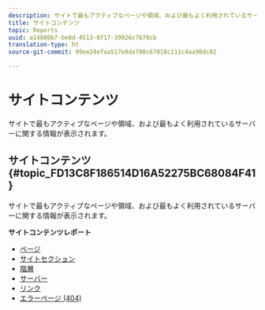 ```yaml
---
description: サイトで最もアクティブなページや領域、および最もよく利用されているサーバーに関する情報が表示されます。
title: サイトコンテンツ
topic: Reports
uuid: a14080b7-be8d-4513-8f17-39926c7b70cb
translation-type: ht
source-git-commit: 99ee24efaa517e8da700c67818c111c4aa90dc02

---
```



# サイトコンテンツ

サイトで最もアクティブなページや領域、および最もよく利用されているサーバーに関する情報が表示されます。

## サイトコンテンツ {#topic_FD13C8F186514D16A52275BC68084F41}

サイトで最もアクティブなページや領域、および最もよく利用されているサーバーに関する情報が表示されます。

**サイトコンテンツレポート**

* [ページ](/help/components/c-variables/dimensionslist/reports-pages.md)
* [サイトセクション](/help/components/c-variables/dimensionslist/reports-site-sections.md)
* [階層](/help/components/c-variables/dimensionslist/reports-hierarchy.md)
* [サーバー](/help/components/c-variables/dimensionslist/reports-servers.md)
* [リンク](/help/components/c-variables/dimensionslist/reports-links.md)
* [エラーページ (404)](/help/components/c-variables/dimensionslist/reports-pages-not-found.md)

